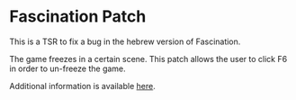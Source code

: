# Fascination Patch
This is a TSR to fix a bug in the hebrew version of Fascination.

The game freezes in a certain scene. This patch allows the user to click F6 in order to un-freeze the game.

Additional information is available [here](https://www.old-games.org/f/viewtopic.php?f=2&t=21753).
